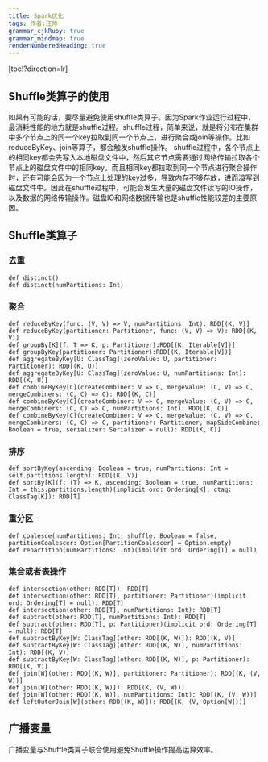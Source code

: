 ```yaml
---
title: Spark优化
tags: 作者:汪帅
grammar_cjkRuby: true
grammar_mindmap: true
renderNumberedHeading: true
---
```


[toc!?direction=lr]


## Shuffle类算子的使用

如果有可能的话，要尽量避免使用shuffle类算子。因为Spark作业运行过程中，最消耗性能的地方就是shuffle过程。shuffle过程，简单来说，就是将分布在集群中多个节点上的同一个key拉取到同一个节点上，进行聚合或join等操作。比如reduceByKey、join等算子，都会触发shuffle操作。
shuffle过程中，各个节点上的相同key都会先写入本地磁盘文件中，然后其它节点需要通过网络传输拉取各个节点上的磁盘文件中的相同key。而且相同key都拉取到同一个节点进行聚合操作时，还有可能会因为一个节点上处理的key过多，导致内存不够存放，进而溢写到磁盘文件中。因此在shuffle过程中，可能会发生大量的磁盘文件读写的IO操作，以及数据的网络传输操作。磁盘IO和网络数据传输也是shuffle性能较差的主要原因。

## Shuffle类算子

### 去重

``` scala?linenums
def distinct()
def distinct(numPartitions: Int)
```

### 聚合

``` scala?linenums
def reduceByKey(func: (V, V) => V, numPartitions: Int): RDD[(K, V)]
def reduceByKey(partitioner: Partitioner, func: (V, V) => V): RDD[(K, V)]
def groupBy[K](f: T => K, p: Partitioner):RDD[(K, Iterable[V])]
def groupByKey(partitioner: Partitioner):RDD[(K, Iterable[V])]
def aggregateByKey[U: ClassTag](zeroValue: U, partitioner: Partitioner): RDD[(K, U)]
def aggregateByKey[U: ClassTag](zeroValue: U, numPartitions: Int): RDD[(K, U)]
def combineByKey[C](createCombiner: V => C, mergeValue: (C, V) => C, mergeCombiners: (C, C) => C): RDD[(K, C)]
def combineByKey[C](createCombiner: V => C, mergeValue: (C, V) => C, mergeCombiners: (C, C) => C, numPartitions: Int): RDD[(K, C)]
def combineByKey[C](createCombiner: V => C, mergeValue: (C, V) => C, mergeCombiners: (C, C) => C, partitioner: Partitioner, mapSideCombine: Boolean = true, serializer: Serializer = null): RDD[(K, C)]
```

### 排序

``` scala?linenums
def sortByKey(ascending: Boolean = true, numPartitions: Int = self.partitions.length): RDD[(K, V)]
def sortBy[K](f: (T) => K, ascending: Boolean = true, numPartitions: Int = this.partitions.length)(implicit ord: Ordering[K], ctag: ClassTag[K]): RDD[T]
```

### 重分区

``` scala?linenums
def coalesce(numPartitions: Int, shuffle: Boolean = false, partitionCoalescer: Option[PartitionCoalescer] = Option.empty)
def repartition(numPartitions: Int)(implicit ord: Ordering[T] = null)
```

### 集合或者表操作

``` scala?linenums
def intersection(other: RDD[T]): RDD[T]
def intersection(other: RDD[T], partitioner: Partitioner)(implicit ord: Ordering[T] = null): RDD[T]
def intersection(other: RDD[T], numPartitions: Int): RDD[T]
def subtract(other: RDD[T], numPartitions: Int): RDD[T]
def subtract(other: RDD[T], p: Partitioner)(implicit ord: Ordering[T] = null): RDD[T]
def subtractByKey[W: ClassTag](other: RDD[(K, W)]): RDD[(K, V)]
def subtractByKey[W: ClassTag](other: RDD[(K, W)], numPartitions: Int): RDD[(K, V)]
def subtractByKey[W: ClassTag](other: RDD[(K, W)], p: Partitioner): RDD[(K, V)]
def join[W](other: RDD[(K, W)], partitioner: Partitioner): RDD[(K, (V, W))]
def join[W](other: RDD[(K, W)]): RDD[(K, (V, W))]
def join[W](other: RDD[(K, W)], numPartitions: Int): RDD[(K, (V, W))]
def leftOuterJoin[W](other: RDD[(K, W)]): RDD[(K, (V, Option[W]))]
```

## 广播变量

广播变量与Shuffle类算子联合使用避免Shuffle操作提高运算效率。